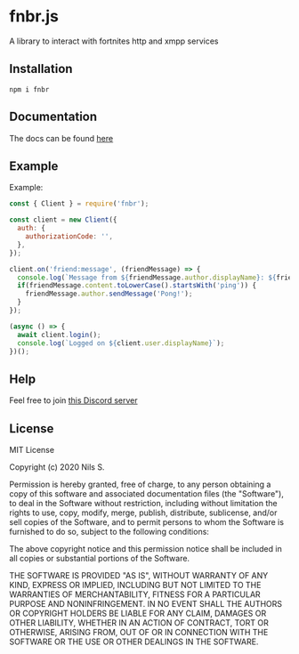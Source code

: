 # fnbr.js
A library to interact with fortnites http and xmpp services

## Installation
```
npm i fnbr
```

## Documentation
The docs can be found [here](https://fnbr.js.org/)

## Example
Example: 
```javascript
const { Client } = require('fnbr');

const client = new Client({
  auth: {
    authorizationCode: '',
  },
});

client.on('friend:message', (friendMessage) => {
  console.log(`Message from ${friendMessage.author.displayName}: ${friendMessage.content}`);
  if(friendMessage.content.toLowerCase().startsWith('ping')) {
    friendMessage.author.sendMessage('Pong!');
  }
});

(async () => {
  await client.login();
  console.log(`Logged on ${client.user.displayName}`);
})();
```

## Help
Feel free to join [this Discord server](https://discord.gg/HsUFr5f)

## License
MIT License

Copyright (c) 2020 Nils S.

Permission is hereby granted, free of charge, to any person obtaining a copy
of this software and associated documentation files (the "Software"), to deal
in the Software without restriction, including without limitation the rights
to use, copy, modify, merge, publish, distribute, sublicense, and/or sell
copies of the Software, and to permit persons to whom the Software is
furnished to do so, subject to the following conditions:

The above copyright notice and this permission notice shall be included in all
copies or substantial portions of the Software.

THE SOFTWARE IS PROVIDED "AS IS", WITHOUT WARRANTY OF ANY KIND, EXPRESS OR
IMPLIED, INCLUDING BUT NOT LIMITED TO THE WARRANTIES OF MERCHANTABILITY,
FITNESS FOR A PARTICULAR PURPOSE AND NONINFRINGEMENT. IN NO EVENT SHALL THE
AUTHORS OR COPYRIGHT HOLDERS BE LIABLE FOR ANY CLAIM, DAMAGES OR OTHER
LIABILITY, WHETHER IN AN ACTION OF CONTRACT, TORT OR OTHERWISE, ARISING FROM,
OUT OF OR IN CONNECTION WITH THE SOFTWARE OR THE USE OR OTHER DEALINGS IN THE
SOFTWARE.
